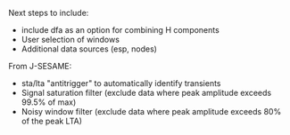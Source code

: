 Next steps to include:
- include dfa as an option for combining H components
- User selection of windows
- Additional data sources (esp, nodes)

From J-SESAME:
- sta/lta "antitrigger" to automatically identify transients
- Signal saturation filter (exclude data where peak amplitude exceeds 99.5% of max)
- Noisy window filter (exclude data where peak amplitude exceeds 80% of the peak LTA)
